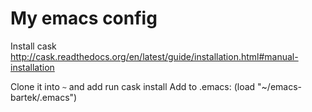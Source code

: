 My emacs config
===============

Install cask
http://cask.readthedocs.org/en/latest/guide/installation.html#manual-installation

Clone it into `~` and add run
    cask install
Add to .emacs:
    (load "~/emacs-bartek/.emacs")


